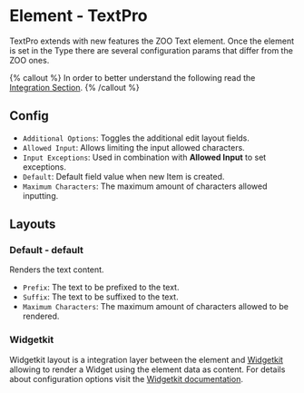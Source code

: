 # Element - TextPro

TextPro extends with new features the ZOO Text element. Once the element is set in the Type there are several configuration params that differ from the ZOO ones.

{% callout %}
In order to better understand the following read the [Integration Section](./integration.md).
{% /callout %}

## Config

- `Additional Options`: Toggles the additional edit layout fields.
- `Allowed Input`: Allows limiting the input allowed characters.
- `Input Exceptions`: Used in combination with **Allowed Input** to set exceptions.
- `Default`: Default field value when new Item is created.
- `Maximum Characters`: The maximum amount of characters allowed inputting.

## Layouts

### Default - default

Renders the text content.

- `Prefix`: The text to be prefixed to the text.
- `Suffix`: The text to be suffixed to the text.
- `Maximum Characters`: The maximum amount of characters allowed to be rendered.

### Widgetkit

Widgetkit layout is a integration layer between the element and [Widgetkit](http://yootheme.com/widgetkit) allowing to render a Widget using the element data as content. For details about configuration options visit the [Widgetkit documentation](https://yootheme.com/support/widgetkit/).
